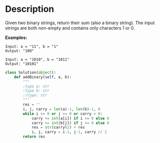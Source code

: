 # Description

Given two binary strings, return their sum (also a binary string).
The input strings are both non-empty and contains only characters 1 or 0.

**Examples:**

```
Input: a = "11", b = "1"
Output: "100"

Input: a = "1010", b = "1011"
Output: "10101"
```

```python
class Solution(object):
    def addBinary(self, a, b):
        """
        :type a: str
        :type b: str
        :rtype: str
        """
        res = ''
        i, j, carry = len(a)-1, len(b)-1, 0
        while i >= 0 or j >= 0 or carry > 0:
            carry += int(a[i]) if i >= 0 else 0
            carry += int(b[j]) if j >= 0 else 0
            res = str(carry%2) + res
            i, j, carry = i-1, j-1, carry // 2
        return res
```
